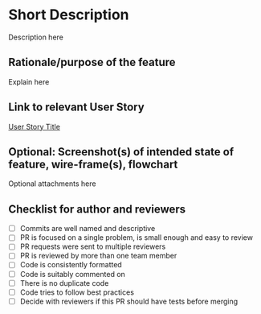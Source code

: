 # Short Description

Description here

## Rationale/purpose of the feature

Explain here

## Link to relevant User Story

[User Story Title](https://trello.com/link-here/)

## Optional: Screenshot(s) of intended state of feature, wire-frame(s), flowchart

Optional attachments here

## Checklist for author and reviewers

- [ ] Commits are well named and descriptive
- [ ] PR is focused on a single problem, is small enough and easy to review
- [ ] PR requests were sent to multiple reviewers
- [ ] PR is reviewed by more than one team member
- [ ] Code is consistently formatted
- [ ] Code is suitably commented on
- [ ] There is no duplicate code
- [ ] Code tries to follow best practices
- [ ] Decide with reviewers if this PR should have tests before merging
